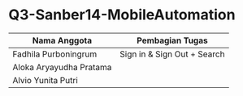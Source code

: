 # Q3-Sanber14-MobileAutomation

| Nama Anggota              | Pembagian Tugas                                      |
| --------------------------| -----------------------------------------------------|
| Fadhila Purboningrum    | Sign in & Sign Out + Search                                 |
| Aloka Aryayudha Pratama     |                                                 |
| Alvio Yunita Putri        |  |
